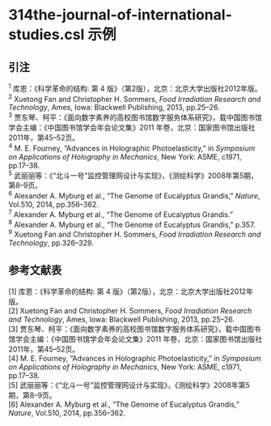# 314the-journal-of-international-studies.csl 示例

<!-- 此文件由脚本自动生成，请勿手动修改！ -->

## 引注

<sup>1</sup> 库恩：《科学革命的结构: 第 4 版》（第2版），北京：北京大学出版社2012年版。<br>
<sup>2</sup> Xuetong Fan and Christopher H. Sommers, <i>Food Irradiation Research and Technology</i>, Ames, Iowa: Blackwell Publishing, 2013, pp.25–26.<br>
<sup>3</sup> 贾东琴、柯平：《面向数字素养的高校图书馆数字服务体系研究》，载中国图书馆学会主编：《中国图书馆学会年会论文集》2011 年卷，北京：国家图书馆出版社2011年，第45–52页。<br>
<sup>4</sup> M. E. Fourney, “Advances in Holographic Photoelasticity,” in <i>Symposium on Applications of Holography in Mechanics</i>, New York: ASME, c1971, pp.17–38.<br>
<sup>5</sup> 武丽丽等：《“北斗一号”监控管理网设计与实现》，《测绘科学》2008年第5期，第8–9页。<br>
<sup>6</sup> Alexander A. Myburg et al., “The Genome of Eucalyptus Grandis,” <i>Nature</i>, Vol.510, 2014, pp.356–362.<br>
<sup>7</sup> Alexander A. Myburg et al., “The Genome of Eucalyptus Grandis.”<br>
<sup>8</sup> Alexander A. Myburg et al., “The Genome of Eucalyptus Grandis,” p.357.<br>
<sup>9</sup> Xuetong Fan and Christopher H. Sommers, <i>Food Irradiation Research and Technology</i>, pp.326–329.<br>

## 参考文献表

<div class="csl-bib-body second-field-align-flush">
  <div class="csl-entry">[1]	库恩：《科学革命的结构: 第 4 版》（第2版），北京：北京大学出版社2012年版。</div>
  <div class="csl-entry">[2]	Xuetong Fan and Christopher H. Sommers, <i>Food Irradiation Research and Technology</i>, Ames, Iowa: Blackwell Publishing, 2013, pp.25–26.</div>
  <div class="csl-entry">[3]	贾东琴、柯平：《面向数字素养的高校图书馆数字服务体系研究》，载中国图书馆学会主编：《中国图书馆学会年会论文集》2011 年卷，北京：国家图书馆出版社2011年，第45–52页。</div>
  <div class="csl-entry">[4]	M. E. Fourney, “Advances in Holographic Photoelasticity,” in <i>Symposium on Applications of Holography in Mechanics</i>, New York: ASME, c1971, pp.17–38.</div>
  <div class="csl-entry">[5]	武丽丽等：《“北斗一号”监控管理网设计与实现》，《测绘科学》2008年第5期，第8–9页。</div>
  <div class="csl-entry">[6]	Alexander A. Myburg et al., “The Genome of Eucalyptus Grandis,” <i>Nature</i>, Vol.510, 2014, pp.356–362.</div>
</div>
